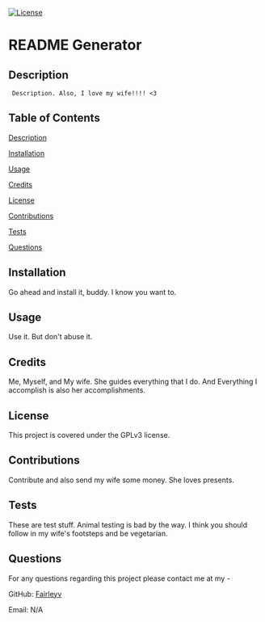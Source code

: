 [![License](https://img.shields.io/badge/License-GPLv3-blue.svg)](https://opensource.org/licenses/gpl-3.0)

# README Generator  

## Description 

	 Description. Also, I love my wife!!!! <3 

## Table of Contents

  [Description](#description)

  [Installation](#installation)

  [Usage](#usage)

  [Credits](#credits)

  [License](#license)

  [Contributions](#contributions)

  [Tests](#tests)

  [Questions](#questions)

  ## Installation

Go ahead and install it, buddy. I know you want to. 

## Usage 

Use it. But don't abuse it. 

## Credits 

Me, Myself, and My wife. She guides everything that I do. And Everything I accomplish is also her accomplishments. 

## License 

This project is covered under the GPLv3 license. 
 
## Contributions 

Contribute and also send my wife some money. She loves presents.  

## Tests 

These are test stuff. Animal testing is bad by the way. I think you should follow in my wife's footsteps and be vegetarian.

## Questions 

For any questions regarding this project please contact me at my -

GitHub: [Fairleyv](https://github.com/Fairleyv) 

Email: N/A
